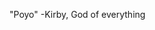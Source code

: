 "Poyo"
-Kirby, God of everything

<!---
EndyIsCool/EndyIsCool is a ✨ special ✨ repository because its `README.md` (this file) appears on your GitHub profile.
You can click the Preview link to take a look at your changes.
--->
